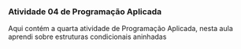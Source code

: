 ### Atividade 04 de Programação Aplicada
Aqui contém a quarta atividade de Programação Aplicada, nesta aula aprendi sobre estruturas condicionais aninhadas
